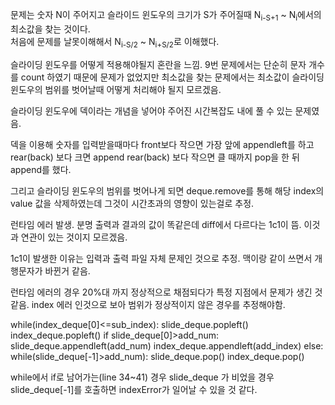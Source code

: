 문제는 숫자 N이 주어지고 슬라이드 윈도우의 크기가 S가 주어질때 N<sub>i-S+1</sub> ~ N<sub>i</sub>에서의 최소값을 찾는 것이다.  
처음에 문제를 날못이해해서 N<sub>i-S/2</sub> ~ N<sub>i+S/2</sub>로 이해했다.

슬라이딩 윈도우를 어떻게 적용해야될지 혼란을 느낌.
9번 문제에서는 단순히 문자 개수를 count 하였기 때문에 문제가 없었지만
최소값을 찾는 문제에서는 최소값이 슬라이딩 윈도우의 범위를 벗어날때 어떻게 처리해야 될지 모르겠음.

슬라이딩 윈도우에 덱이라는 개념을 넣어야 주어진 시간복잡도 내에 풀 수 있는 문제였음.

덱을 이용해 숫자를 입력받을때마다 front보다 작으면 가장 앞에 appendleft를 하고
rear(back) 보다 크면 append rear(back) 보다 작으면 클 때까지 pop을 한 뒤 append를 했다.

그리고 슬라이딩 윈도우의 범위를 벗어나게 되면 deque.remove를 통해 해당 index의 value 값을 삭제하였는데
그것이 시간초과의 영향이 있는걸로 추정.

런타임 에러 발생. 분명 출력과 결과의 값이 똑같은데 diff에서 다르다는 1c1이 뜸.
이것과 연관이 있는 것이지 모르겠음.

1c1이 발생한 이유는 입력과 출력 파일 자체 문제인 것으로 추정. 맥이랑 같이 쓰면서 개행문자가 바뀐거 같음.

런타임 에러의 경우 20%대 까지 정상적으로 채점되다가 특정 지점에서 문제가 생긴 것 같음.
index 에러 인것으로 보아 범위가 정상적이지 않은 경우를 추정해야함.

while(index_deque[0]<=sub_index):
    slide_deque.popleft()
    index_deque.popleft()
if slide_deque[0]>add_num:
    slide_deque.appendleft(add_num)
    index_deque.appendleft(add_index)
else:
    while(slide_deque[-1]>add_num):
        slide_deque.pop()
        index_deque.pop()

while에서 if로 남어가는(line 34~41) 경우 slide_deque 가 비었을 경우 slide_deque[-1]를 호출하면 indexError가 일어날 수 있을 것 같다.
